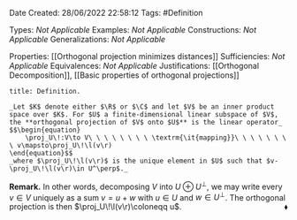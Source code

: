 <div class="topSpace"></div>

Date Created: 28/06/2022 22:58:12
Tags: #Definition

Types: _Not Applicable_
Examples: _Not Applicable_
Constructions: _Not Applicable_
Generalizations: _Not Applicable_

Properties: [[Orthogonal projection minimizes distances]]
Sufficiencies: _Not Applicable_
Equivalences: _Not Applicable_
Justifications: [[Orthogonal Decomposition]], [[Basic properties of orthogonal projections]]

``` ad-Definition
title: Definition.

_Let $K$ denote either $\R$ or $\C$ and let $V$ be an inner product space over $K$. For $U$ a finite-dimensional linear subspace of $V$, the **orthogonal projection of $V$ onto $U$** is the linear operator_
$$\begin{equation}
    \proj_U\!:V\to V\ \ \ \ \ \ \ \ \textrm{\it{mapping}}\ \ \ \ \ \ \ \ v\mapsto\proj_U\!\l(v\r)
\end{equation}$$
_where $\proj_U\!\l(v\r)$ is the unique element in $U$ such that $v-\proj_U\!\l(v\r)\in U^\perp$._

```

**Remark.** In other words, decomposing $V$ into $U\oplus U^\perp$, we may write every $v\in V$ uniquely as a sum $v=u+w$ with $u\in U$ and $w\in U^\perp$. The orthogonal projection is then $\proj_U\!\l(v\r)\coloneqq u$.<span style="float:right;">$\blacklozenge$</span>
